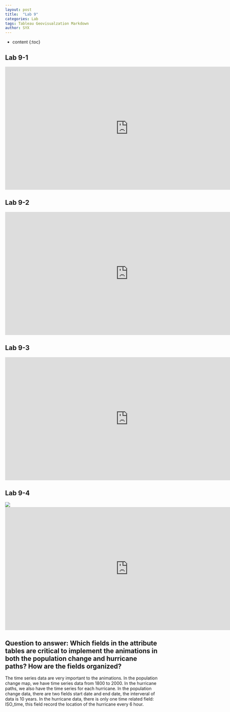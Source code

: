 ```yaml
---
layout: post
title:  "Lab 9"
categories: Lab
tags: Tableau Geovisualzation Markdown
author: SYX
---
```


* content
{:toc}









<html>
<head>
        <meta name="DC.date" content="2019-04-09 11:44:19 上午" />
        <meta name="DC.language" content="ENU" />

<meta name="google" value="notranslate" /> 
<meta http-equiv="Content-Type" content="text/html; charset=utf-8" />
<meta http-equiv="X-UA-Compatible" content="IE=edge,chrome=1">
<title>Created by Camtasia 2018</title>


<link href="Untitled Project_embed.css" rel="stylesheet" type="text/css">
</head>
<body>

<h2>Lab 9-1</h2>
<iframe width="800" height="400" src="https://www.blogger.com/video.g?token=AD6v5dz78xQ7Wq-WLtbrcbsyNyZpgQmcrC20uOt3pvtya99agxfW-xyZ6Ju5YZiu__16dtzzeeaTB-zwZGCym0QwXK-eFWM1QaFQ4WXZHVnw-uqmgS24_Y9Zf4abY-HwezZG6Fw-AeLI" frameborder="0" allowfullscreen ></iframe>




<h2>Lab 9-2</h2>
<iframe width="800" height="400" src="https://www.blogger.com/video.g?token=AD6v5dwCqEHGdK_XyI5thaFX4Q1AVS8RneeZTkhW8ZHRUFqrIuVAy4twtZaGpubzJrtzg0gb1nZcbhZA1cbKP_OEnsk46KYlApNPZpmaquVxulVUlQh-QYocCzz0Cujn_sv1ocO0Mgn-" frameborder="0" allowfullscreen></iframe>

<h2>Lab 9-3</h2>

<iframe width="800" height="400" src="https://www.blogger.com/video.g?token=AD6v5dxr2Lb2PCbQo09KzwfK8at7Tzw2rTD85t56nlsMa9ShZwwuHhvR4RScwGS88U5NQh9IfnbvlJ68GAYGG-CywUi9d5pcN3w77A_QuUuWtmSvF9L8s035-kYiUXnk5Vz8zLZOfOUX" frameborder="0" allowfullscreen></iframe>

<h2>Lab 9-4</h2>

<div class='tableauPlaceholder' id='viz1554843580439' style='position: relative'><noscript><a href='#'><img alt=' ' src='https:&#47;&#47;public.tableau.com&#47;static&#47;images&#47;B6&#47;B6TJXNZC4&#47;1_rss.png' style='border: none' /></a></noscript><object class='tableauViz'  style='display:none;'><param name='host_url' value='https%3A%2F%2Fpublic.tableau.com%2F' /> <param name='embed_code_version' value='3' /> <param name='path' value='shared&#47;B6TJXNZC4' /> <param name='toolbar' value='yes' /><param name='static_image' value='https:&#47;&#47;public.tableau.com&#47;static&#47;images&#47;B6&#47;B6TJXNZC4&#47;1.png' /> <param name='animate_transition' value='yes' /><param name='display_static_image' value='yes' /><param name='display_spinner' value='yes' /><param name='display_overlay' value='yes' /><param name='display_count' value='yes' /><param name='filter' value='publish=yes' /></object>
</div>                
<script type='text/javascript'>                    var divElement = document.getElementById('viz1554843580439');                    var vizElement = divElement.getElementsByTagName('object')[0];                    vizElement.style.width='800px';vizElement.style.height='827px';                    var scriptElement = document.createElement('script');                    scriptElement.src = 'https://public.tableau.com/javascripts/api/viz_v1.js';                    vizElement.parentNode.insertBefore(scriptElement, vizElement);                
</script>

<iframe width="800" height="400" src="https://www.blogger.com/video.g?token=AD6v5dznwY8EoOMfg8cui-b0uGfZqGgR4xdKIIH0IC8Ziaj6wZ9EDmRFyii8gYCQgjvWplN6l0q9ROTOeDR7oyulU_2Lmc9f_P9vhgIwLv0DiCR1TymCKYxg77MY9H9v19PBeugZ1tA0" frameborder="0" allowfullscreen></iframe>



<h2>Question to answer: 
Which fields in the attribute tables are critical to implement the animations in both the population change and hurricane paths? 
How are the fields organized? 
</h2>
   
   The time series data are very important to the animations. In the population change map, we have time series data from 1800 to 2000. In the hurricane paths, we also have the time series for each hurricane. 
   In the population change data, there are two fields start date and end date, the interveral of data is 10 years. In the hurricane data, there is only one time related field: ISO_time, this field record the location of the hurricane every 6 hour.
</body>
</html>